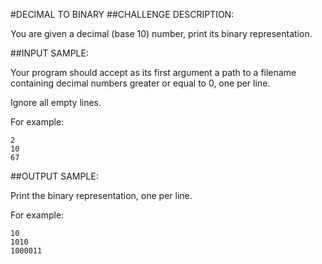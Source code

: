 #DECIMAL TO BINARY
##CHALLENGE DESCRIPTION:


You are given a decimal (base 10) number, print its binary representation.

##INPUT SAMPLE:

Your program should accept as its first argument a path to a filename containing decimal numbers greater or equal to 0, one per line.

Ignore all empty lines.

For example:

    2
    10
    67

##OUTPUT SAMPLE:

Print the binary representation, one per line.

For example:


    10
    1010
    1000011
